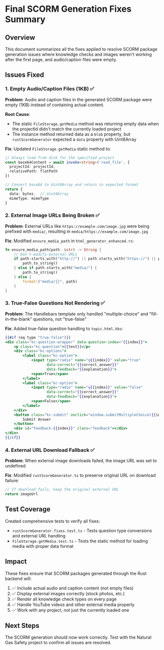 # Final SCORM Generation Fixes Summary

## Overview
This document summarizes all the fixes applied to resolve SCORM package generation issues where knowledge checks and images weren't working after the first page, and audio/caption files were empty.

## Issues Fixed

### 1. Empty Audio/Caption Files (1KB) ✅
**Problem**: Audio and caption files in the generated SCORM package were empty (1KB) instead of containing actual content.

**Root Cause**: 
- The static `FileStorage.getMedia` method was returning empty data when the projectId didn't match the currently loaded project
- The instance method returned data as a `blob` property, but `rustScormGenerator` expected a `data` property with Uint8Array

**Fix**: Updated `FileStorage.getMedia` static method to:
```typescript
// Always load from disk for the specified project
const base64Content = await invoke<string>('read_file', {
  projectId: projectId,
  relativePath: flatPath
})

// Convert base64 to Uint8Array and return in expected format
return {
  data: bytes,  // Uint8Array
  mimeType: mimeType
}
```

### 2. External Image URLs Being Broken ✅
**Problem**: External URLs like `https://example.com/image.jpg` were being prefixed with `media/`, resulting in `media/https://example.com/image.jpg`

**Fix**: Modified `ensure_media_path` in `html_generator_enhanced.rs`:
```rust
fn ensure_media_path(path: &str) -> String {
    // Don't modify external URLs
    if path.starts_with("http://") || path.starts_with("https://") || path.starts_with("//") {
        path.to_string()
    } else if path.starts_with("media/") {
        path.to_string()
    } else {
        format!("media/{}", path)
    }
}
```

### 3. True-False Questions Not Rendering ✅
**Problem**: The Handlebars template only handled "multiple-choice" and "fill-in-the-blank" questions, not "true-false"

**Fix**: Added true-false question handling to `topic.html.hbs`:
```handlebars
{{#if (eq type "true-false")}}
<div class="kc-question-wrapper" data-question-index="{{index}}">
    <p class="kc-question">{{text}}</p>
    <div class="kc-options">
        <label class="kc-option">
            <input type="radio" name="q{{index}}" value="true"
                   data-correct="{{correct_answer}}"
                   data-feedback="{{explanation}}">
            <span>True</span>
        </label>
        <label class="kc-option">
            <input type="radio" name="q{{index}}" value="false"
                   data-correct="{{correct_answer}}"
                   data-feedback="{{explanation}}">
            <span>False</span>
        </label>
    </div>
    <button class="kc-submit" onclick="window.submitMultipleChoice({{index}})">
        Submit Answer
    </button>
    <div id="feedback-{{index}}" class="feedback"></div>
</div>
{{/if}}
```

### 4. External URL Download Fallback ✅
**Problem**: When external image downloads failed, the image URL was set to undefined

**Fix**: Modified `rustScormGenerator.ts` to preserve original URL on download failure:
```typescript
// If download fails, keep the original external URL
return imageUrl
```

## Test Coverage
Created comprehensive tests to verify all fixes:
- `rustScormGenerator.fixes.test.ts` - Tests question type conversions and external URL handling
- `FileStorage.getMedia.test.ts` - Tests the static method for loading media with proper data format

## Impact
These fixes ensure that SCORM packages generated through the Rust backend will:
1. ✅ Include actual audio and caption content (not empty files)
2. ✅ Display external images correctly (stock photos, etc.)
3. ✅ Render all knowledge check types on every page
4. ✅ Handle YouTube videos and other external media properly
5. ✅ Work with any project, not just the currently loaded one

## Next Steps
The SCORM generation should now work correctly. Test with the Natural Gas Safety project to confirm all issues are resolved.